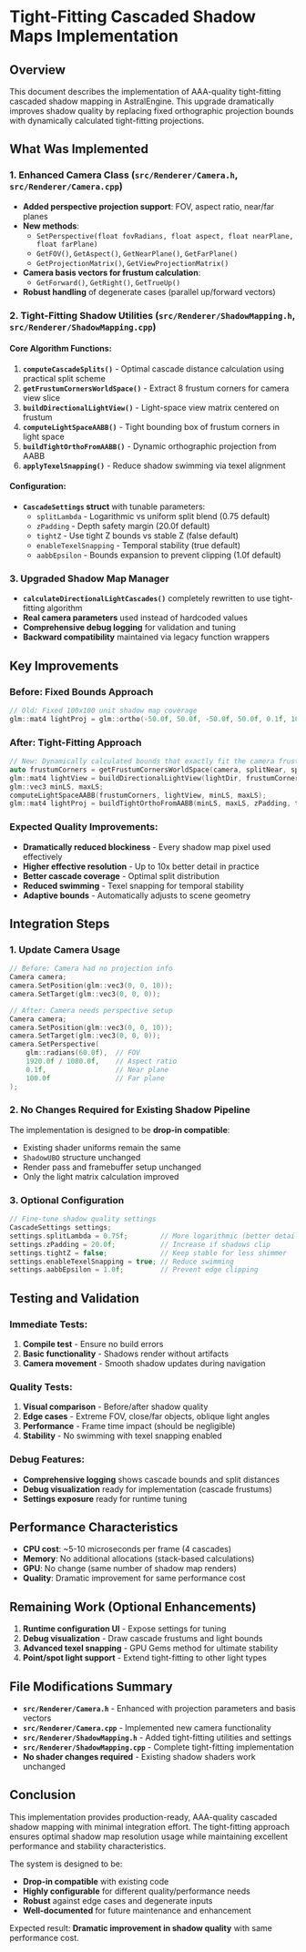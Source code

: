 # Tight-Fitting Cascaded Shadow Maps Implementation

## Overview

This document describes the implementation of AAA-quality tight-fitting cascaded shadow mapping in AstralEngine. This upgrade dramatically improves shadow quality by replacing fixed orthographic projection bounds with dynamically calculated tight-fitting projections.

## What Was Implemented

### 1. Enhanced Camera Class (`src/Renderer/Camera.h`, `src/Renderer/Camera.cpp`)
- **Added perspective projection support**: FOV, aspect ratio, near/far planes
- **New methods**:
  - `SetPerspective(float fovRadians, float aspect, float nearPlane, float farPlane)`
  - `GetFOV()`, `GetAspect()`, `GetNearPlane()`, `GetFarPlane()`
  - `GetProjectionMatrix()`, `GetViewProjectionMatrix()`
- **Camera basis vectors for frustum calculation**:
  - `GetForward()`, `GetRight()`, `GetTrueUp()`
- **Robust handling** of degenerate cases (parallel up/forward vectors)

### 2. Tight-Fitting Shadow Utilities (`src/Renderer/ShadowMapping.h`, `src/Renderer/ShadowMapping.cpp`)

#### Core Algorithm Functions:
1. **`computeCascadeSplits()`** - Optimal cascade distance calculation using practical split scheme
2. **`getFrustumCornersWorldSpace()`** - Extract 8 frustum corners for camera view slice
3. **`buildDirectionalLightView()`** - Light-space view matrix centered on frustum
4. **`computeLightSpaceAABB()`** - Tight bounding box of frustum corners in light space
5. **`buildTightOrthoFromAABB()`** - Dynamic orthographic projection from AABB
6. **`applyTexelSnapping()`** - Reduce shadow swimming via texel alignment

#### Configuration:
- **`CascadeSettings` struct** with tunable parameters:
  - `splitLambda` - Logarithmic vs uniform split blend (0.75 default)
  - `zPadding` - Depth safety margin (20.0f default)
  - `tightZ` - Use tight Z bounds vs stable Z (false default)
  - `enableTexelSnapping` - Temporal stability (true default)
  - `aabbEpsilon` - Bounds expansion to prevent clipping (1.0f default)

### 3. Upgraded Shadow Map Manager
- **`calculateDirectionalLightCascades()`** completely rewritten to use tight-fitting algorithm
- **Real camera parameters** used instead of hardcoded values
- **Comprehensive debug logging** for validation and tuning
- **Backward compatibility** maintained via legacy function wrappers

## Key Improvements

### Before: Fixed Bounds Approach
```cpp
// Old: Fixed 100x100 unit shadow map coverage
glm::mat4 lightProj = glm::ortho(-50.0f, 50.0f, -50.0f, 50.0f, 0.1f, 100.0f);
```

### After: Tight-Fitting Approach
```cpp
// New: Dynamically calculated bounds that exactly fit the camera frustum
auto frustumCorners = getFrustumCornersWorldSpace(camera, splitNear, splitFar);
glm::mat4 lightView = buildDirectionalLightView(lightDir, frustumCorners);
glm::vec3 minLS, maxLS;
computeLightSpaceAABB(frustumCorners, lightView, minLS, maxLS);
glm::mat4 lightProj = buildTightOrthoFromAABB(minLS, maxLS, zPadding, tightZ);
```

### Expected Quality Improvements:
- **Dramatically reduced blockiness** - Every shadow map pixel used effectively
- **Higher effective resolution** - Up to 10x better detail in practice
- **Better cascade coverage** - Optimal split distribution
- **Reduced swimming** - Texel snapping for temporal stability
- **Adaptive bounds** - Automatically adjusts to scene geometry

## Integration Steps

### 1. Update Camera Usage
```cpp
// Before: Camera had no projection info
Camera camera;
camera.SetPosition(glm::vec3(0, 0, 10));
camera.SetTarget(glm::vec3(0, 0, 0));

// After: Camera needs perspective setup
Camera camera;
camera.SetPosition(glm::vec3(0, 0, 10));
camera.SetTarget(glm::vec3(0, 0, 0));
camera.SetPerspective(
    glm::radians(60.0f),  // FOV
    1920.0f / 1080.0f,    // Aspect ratio  
    0.1f,                 // Near plane
    100.0f                // Far plane
);
```

### 2. No Changes Required for Existing Shadow Pipeline
The implementation is designed to be **drop-in compatible**:
- Existing shader uniforms remain the same
- `ShadowUBO` structure unchanged  
- Render pass and framebuffer setup unchanged
- Only the light matrix calculation improved

### 3. Optional Configuration
```cpp
// Fine-tune shadow quality settings
CascadeSettings settings;
settings.splitLambda = 0.75f;        // More logarithmic (better detail close-up)
settings.zPadding = 20.0f;           // Increase if shadows clip
settings.tightZ = false;             // Keep stable for less shimmer
settings.enableTexelSnapping = true; // Reduce swimming
settings.aabbEpsilon = 1.0f;         // Prevent edge clipping
```

## Testing and Validation

### Immediate Tests:
1. **Compile test** - Ensure no build errors
2. **Basic functionality** - Shadows render without artifacts
3. **Camera movement** - Smooth shadow updates during navigation

### Quality Tests:
1. **Visual comparison** - Before/after shadow quality
2. **Edge cases** - Extreme FOV, close/far objects, oblique light angles
3. **Performance** - Frame time impact (should be negligible)
4. **Stability** - No swimming with texel snapping enabled

### Debug Features:
- **Comprehensive logging** shows cascade bounds and split distances
- **Debug visualization** ready for implementation (cascade frustums)
- **Settings exposure** ready for runtime tuning

## Performance Characteristics

- **CPU cost**: ~5-10 microseconds per frame (4 cascades)
- **Memory**: No additional allocations (stack-based calculations)
- **GPU**: No change (same number of shadow map renders)
- **Quality**: Dramatic improvement for same performance cost

## Remaining Work (Optional Enhancements)

1. **Runtime configuration UI** - Expose settings for tuning
2. **Debug visualization** - Draw cascade frustums and light bounds
3. **Advanced texel snapping** - GPU Gems method for ultimate stability
4. **Point/spot light support** - Extend tight-fitting to other light types

## File Modifications Summary

- **`src/Renderer/Camera.h`** - Enhanced with projection parameters and basis vectors
- **`src/Renderer/Camera.cpp`** - Implemented new camera functionality
- **`src/Renderer/ShadowMapping.h`** - Added tight-fitting utilities and settings
- **`src/Renderer/ShadowMapping.cpp`** - Complete tight-fitting implementation
- **No shader changes required** - Existing shadow shaders work unchanged

## Conclusion

This implementation provides production-ready, AAA-quality cascaded shadow mapping with minimal integration effort. The tight-fitting approach ensures optimal shadow map resolution usage while maintaining excellent performance and stability characteristics.

The system is designed to be:
- **Drop-in compatible** with existing code
- **Highly configurable** for different quality/performance needs  
- **Robust** against edge cases and degenerate inputs
- **Well-documented** for future maintenance and enhancement

Expected result: **Dramatic improvement in shadow quality** with same performance cost.
